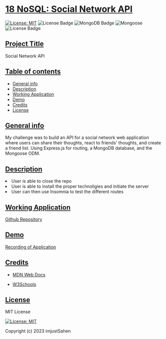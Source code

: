 # <ins>18 NoSQL: Social Network API
[![License: MIT](https://img.shields.io/badge/License-MIT-yellow.svg)](https://opensource.org/licenses/MIT)
![License Badge](https://img.shields.io/badge/-Javascript-F7DF1E?logo=Javascript&syle=flat&logoColor=white)
![MongoDB Badge](https://img.shields.io/badge/MongoDB-4EA94B?style=none&logo=mongodb&logoColor=white)
![Mongoose](https://img.shields.io/badge/Mongoose-00000F?style=none&logoColor=white)
![License Badge](https://img.shields.io/badge/-.ENV-ECD53F?logo=.env&syle=flat&logoColor=white)

## <ins>Project Title

Social Network API

## <ins>Table of contents

- [General info](#general-info)
- [Description](#description)
- [Working Application](#working-application)
- [Demo](#demo)
- [Credits](#credits)
- [License](#license)

## <ins>General info

My challenge was to build an API for a social network web application where users can share their thoughts, react to friends' thoughts, and create a friend list. Using Express.js for routing, a MongoDB database, and the Mongoose ODM.

## <ins>Description

<li>User is able to close the repo</li>
<li>User is able to install the proper technoligies and initiate the server</li>
<li>User can then use Insomnia to test the different routes</li>

## <ins>Working Application

[Github Repository](https://github.com/imjustSahen/AS18-Social-Network-API)

## <ins>Demo

[Recording of Application]()

## <ins>Credits

- [MDN Web Docs](https://developer.mozilla.org/en-US/)

- [W3Schools](https://www.w3schools.com/)

## <ins>License

MIT License

[![License: MIT](https://img.shields.io/badge/License-MIT-yellow.svg)](https://opensource.org/licenses/MIT)

Copyright (c) 2023 imjustSahen
